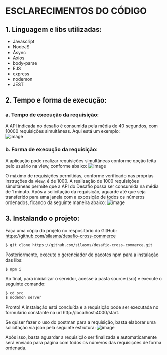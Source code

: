 # ESCLARECIMENTOS DO CÓDIGO

## 1. Linguagem e libs utilizadas:

* Javascript
* NodeJS
* Async
* Axios
* body-parse
* EJS
* express
* nodemon
* JEST

## 2. Tempo e forma de execução:

### a. Tempo de execução da requisição:

A API indicada no desafio é consumida pela média de 40 segundos, com 10000 requisições simultâneas.
Aqui está um exemplo:<br>
![image](https://cdn.discordapp.com/attachments/869339288041558067/918895633824383066/unknown.png)

### b. Forma de execução da requisição:

A aplicação pode realizar requisições simultâneas conforme opção feita pelo usuário na view, conforme abaixo:
![image](https://cdn.discordapp.com/attachments/869339288041558067/917520304778141786/unknown.png)

O máximo de requisições permitidas, conforme verificado nas próprias instruções da view, é de 1000.
A realização de 1000 requisições simultâneas permite que a API do Desafio possa ser consumida na média de 1 minuto. Após a solicitação da requisição, aguarde até que seja transferido para uma janela com a exposição de todos os números ordenados, ficando da seguinte maneira abaixo:
![image](https://cdn.discordapp.com/attachments/869339288041558067/917520776054329354/unknown.png)

## 3. Instalando o projeto:

Faça uma cópia do projeto no respositório do GitHub: https://github.com/silasms/desafio-cross-commerce
```
$ git clone https://github.com/silasms/desafio-cross-commerce.git
```

Posteriormente, execute o gerenciador de pacotes npm para a instalação das libs:
```
$ npm i
```

Ao final, para inicializar o servidor, acesse à pasta source (src) e execute o seguinte comando:
```
$ cd src
$ nodemon server
```

Pronto! A instalação está concluída e a requisição pode ser executada no formulário constante na url http://localhost:4000/start.

Se quiser fazer o uso do postman para a requisição, basta elaborar uma solicitação via json pela seguinte estrutura:
![image](https://cdn.discordapp.com/attachments/696103592913797141/923721534701461555/unknown.png)

Após isso, basta aguardar a requisição ser finalizada e automaticamente será enviado para página com todos os números das requisições de forma ordenada.
